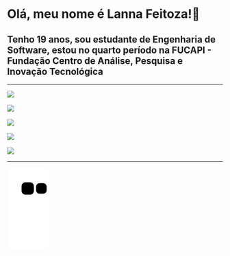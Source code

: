 # Olá, meu nome é Lanna Feitoza!👋

## Tenho 19 anos, sou estudante de Engenharia de Software, estou no quarto período na FUCAPI - Fundação Centro de Análise, Pesquisa e Inovação Tecnológica 

<hr>

<a><img src="https://github-readme-stats.vercel.app/api?username=LannaFeitoza&show_icons=true&theme=dracula"></a>

<a><img src="https://github-readme-stats.vercel.app/api/top-langs/?username=LannaFeitoza&layout=compact&show_icons=true&theme=dracula"></a>

<a href="mailto:lannafeitoza15@gmail.com"><img src="https://img.shields.io/badge/Gmail-D14836?style=for-the-badge&logo=gmail&logoColor=white"><a> 

<a href="https://github.com/LannaFeitoza"><img src="https://img.shields.io/badge/GitHub-100000?style=for-the-badge&logo=github&logoColor=white"><a> 

<a href="https://br.linkedin.com/in/lanna-feitoza"><img src="https://img.shields.io/badge/linkedin-%230077B5.svg?style=for-the-badge&logo=linkedin&logoColor=white"></img></a> 

<hr>

![snake gif](https://github.com/LannaFeitoza/LannaFeitoza/blob/output/github-contribution-grid-snake.svg)

